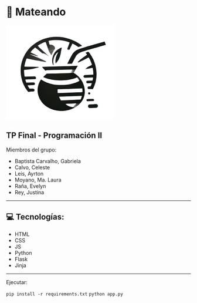 <h1>🧉 Mateando</h1>
<img src="./src/static/assets/img/LOGO-footer.webp">
<h2>TP Final - Programación II</h2>

<p>Miembros del grupo:</p>
<ul>
<li>Baptista Carvalho, Gabriela</li>
<li>Calvo, Celeste</li>
<li>Leis, Ayrton</li>
<li>Moyano, Ma. Laura</li>
<li>Raña, Evelyn</li>
<li>Rey, Justina</li>
</ul>


<hr>
<h2>💻 Tecnologías:</h2>
<ul>
    <li>HTML</li>
    <li>CSS</li>
    <li>JS</li>
    <li>Python</li>
    <li>Flask</li>
    <li>Jinja</li>
</ul>

<hr>

<p>Ejecutar:</p>
<code>pip install -r requirements.txt</code>
<code>python app.py</code>
